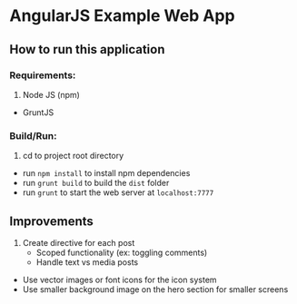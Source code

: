 AngularJS Example Web App
===

How to run this application
---
### Requirements:
1. Node JS (npm)
- GruntJS

### Build/Run:
1. cd to project root directory
- run `npm install` to install npm dependencies
- run `grunt build` to build the `dist` folder
- run `grunt` to start the web server at `localhost:7777`

Improvements
---
1. Create directive for each post
	- Scoped functionality (ex: toggling comments)
	- Handle text vs media posts
- Use vector images or font icons for the icon system
- Use smaller background image on the hero section for smaller screens